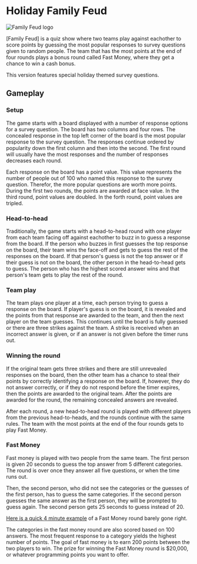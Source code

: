 # Holiday Family Feud

![Family Feud logo](https://upload.wikimedia.org/wikipedia/commons/c/c7/Logo_of_Family_Feud.png)

[Family Feud] is a quiz show where two teams play against eachother to score points by guessing the most popular responses to survey questions given to random people. The team that has the most points at the end of four rounds plays a bonus round called Fast Money, where they get a chance to win a cash bonus.

This version features special holiday themed survey questions.

## Gameplay

### Setup

The game starts with a board displayed with a number of response options for a survey question. The board has two columns and four rows. The concealed response in the top left corner of the board is the most popular response to the survey question. The responses continue ordered by popularity down the first column and then into the second. The first round will usually have the most responses and the number of responses decreases each round.

Each response on the board has a point value. This value represents the number of people out of 100 who named this response to the survey question. Therefor, the more popular questions are worth more points. During the first two rounds, the points are awarded at face value. In the third round, point values are doubled. In the forth round, point values are tripled.

### Head-to-head
Traditionally, the game starts with a head-to-head round with one player from each team facing off against eachother to buzz in to guess a response from the board. If the person who buzzes in first guesses the top response on the board, their team wins the face-off and gets to guess the rest of the responses on the board. If that person's guess is not the top answer or if their guess is not on the board, the other person in the head-to-head gets to guess. The person who has the highest scored answer wins and that person's team gets to play the rest of the round.

### Team play
The team plays one player at a time, each person trying to guess a response on the board. If player's guess is on the board, it is revealed and the points from that response are awarded to the team, and then the next player on the team guesses. This continues until the board is fully guessed or there are three strikes against the team. A strike is received when an incorrect answer is given, or if an answer is not given before the timer runs out.

### Winning the round
If the original team gets three strikes and there are still unrevealed responses on the board, then the other team has a chance to steal their points by correctly identifying a response on the board. If, however, they do not answer correctly, or if they do not respond before the timer expires, then the points are awarded to the original team. After the points are awarded for the round, the remaining concealed answers are revealed.

After each round, a new head-to-head round is played with different players from the previous head-to-heads, and the rounds continue with the same rules. The team with the most points at the end of the four rounds gets to play Fast Money.

### Fast Money

Fast money is played with two people from the same team. The first person is given 20 seconds to guess the top answer from 5 different categories. The round is over once they answer all five questions, or when the time runs out.

Then, the second person, who did not see the categories or the guesses of the first person, has to guess the same categories. If the second person guesses the same answer as the first person, they will be prompted to guess again. The second person gets 25 seconds to guess instead of 20.

[Here is a quick 4 minute example](https://www.youtube.com/watch?v=rkfD_K6o8AY) of a Fast Money round barely gone right.

The categories in the fast money round are also scored based on 100 answers. The most frequent response to a category yields the highest number of points. The goal of fast money is to earn 200 points between the two players to win. The prize for winning the Fast Money round is $20,000, or whatever programming points you want to offer.
